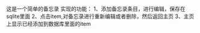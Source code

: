 这是一个简单的备忘录
实现的功能：
  1、添加备忘录条目，进行编辑，保存在sqlite里面
  2、点击item,对备忘录进行重新编辑或者删除，然后返回主页
  3、主页上显示已经添加到数据库里面的item
  
 
